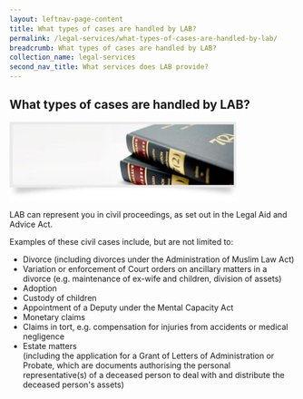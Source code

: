 ```yaml
---
layout: leftnav-page-content
title: What types of cases are handled by LAB?
permalink: /legal-services/what-types-of-cases-are-handled-by-lab/
breadcrumb: What types of cases are handled by LAB?
collection_name: legal-services
second_nav_title: What services does LAB provide?
---
```


<style>
.image{width:400px; height:141px;}
  
.image img{max-width:100%;}
</style>
What types of cases are handled by LAB?
---

<div class="image"><img src="/images/1399988115437.jpg"></div>

LAB can represent you in civil proceedings, as set out in the Legal Aid and Advice Act.

Examples of these civil cases include, but are not limited to: 

* Divorce (including divorces under the Administration of Muslim Law Act)
* Variation or enforcement of Court orders on ancillary matters in a divorce (e.g. maintenance of ex-wife and children, division of assets)
* Adoption
* Custody of children
* Appointment of a Deputy under the Mental Capacity Act
* Monetary claims
* Claims in tort, e.g. compensation for injuries from accidents or medical negligence
* Estate matters<br>
(including the application for a Grant of Letters of Administration or Probate, which are documents authorising the personal representative(s) of a deceased person to deal with and distribute the deceased person's assets)
